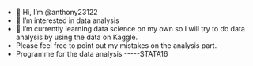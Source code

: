 - 👋 Hi, I’m @anthony23122
- 👀 I’m interested in data analysis
- 🌱 I’m currently learning data science on my own so I will try to do data analysis by using the data on Kaggle.
- Please feel free to point out my mistakes on the analysis part.
- Programme for the data analysis -----STATA16



<!---
anthony23122/anthony23122 is a ✨ special ✨ repository because its `README.md` (this file) appears on your GitHub profile.
You can click the Preview link to take a look at your changes.
--->
